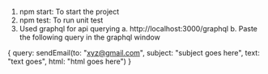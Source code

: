1. npm start: To start the project
2. npm test: To run unit test
3. Used graphql for api querying
	a. http://localhost:3000/graphql
	b. Paste the following query in the graphql window

{
  query: sendEmail(to: "xyz@gmail.com", subject: "subject goes here", text: "text goes", html: "html goes here")
}

